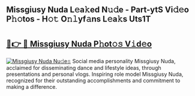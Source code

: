 ## Missgiusy Nuda L𝚎a𝚔ed N𝚞𝚍e - Part-ytS Vi𝚍𝚎o P𝚑𝚘tos - H𝚘𝚝 O𝚗𝚕yf𝚊ns L𝚎a𝚔s Uts1T

# <h2><a href="http://kfe5ff.oniu.top/?m=Missgiusy+Nuda">🔗👉 🔴 Missgiusy Nuda P𝚑ot𝚘𝚜 V𝚒d𝚎o</a></h2>

[![Missgiusy Nuda Nu𝚍e𝚜](https://i.imgur.com/0qMVB7G.gif)](http://kfe5ff.oniu.top/?m=Missgiusy+Nuda)
Social media personality Missgiusy Nuda, acclaimed for disseminating dance and lifestyle ideas, through presentations and personal vlogs. Inspiring role model Missgiusy Nuda, recognized for their outstanding accomplishments and commitment to making a difference.  
